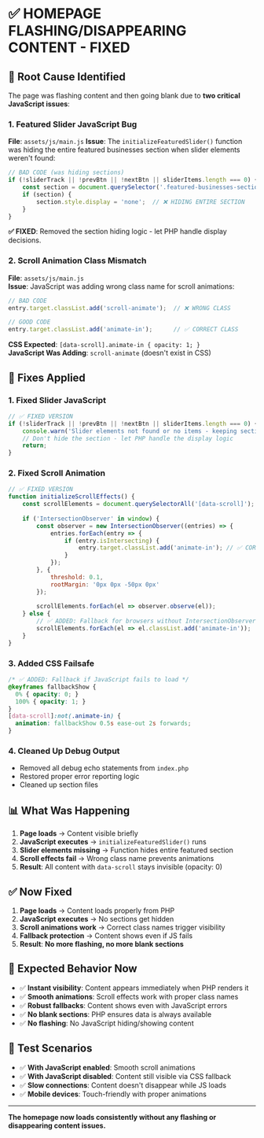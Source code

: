 # ✅ HOMEPAGE FLASHING/DISAPPEARING CONTENT - FIXED

## 🚨 **Root Cause Identified**

The page was flashing content and then going blank due to **two critical JavaScript issues**:

### **1. Featured Slider JavaScript Bug**
**File**: `assets/js/main.js`
**Issue**: The `initializeFeaturedSlider()` function was hiding the entire featured businesses section when slider elements weren't found:

```javascript
// BAD CODE (was hiding sections)
if (!sliderTrack || !prevBtn || !nextBtn || sliderItems.length === 0) {
    const section = document.querySelector('.featured-businesses-section');
    if (section) {
        section.style.display = 'none';  // ❌ HIDING ENTIRE SECTION
    }
}
```

**✅ FIXED**: Removed the section hiding logic - let PHP handle display decisions.

### **2. Scroll Animation Class Mismatch**
**File**: `assets/js/main.js`  
**Issue**: JavaScript was adding wrong class name for scroll animations:

```javascript
// BAD CODE
entry.target.classList.add('scroll-animate');  // ❌ WRONG CLASS

// GOOD CODE  
entry.target.classList.add('animate-in');      // ✅ CORRECT CLASS
```

**CSS Expected**: `[data-scroll].animate-in { opacity: 1; }`  
**JavaScript Was Adding**: `scroll-animate` (doesn't exist in CSS)

## 🔧 **Fixes Applied**

### **1. Fixed Slider JavaScript**
```javascript
// ✅ FIXED VERSION
if (!sliderTrack || !prevBtn || !nextBtn || sliderItems.length === 0) {
    console.warn('Slider elements not found or no items - keeping section visible');
    // Don't hide the section - let PHP handle the display logic
    return;
}
```

### **2. Fixed Scroll Animation**
```javascript
// ✅ FIXED VERSION
function initializeScrollEffects() {
    const scrollElements = document.querySelectorAll('[data-scroll]');
    
    if ('IntersectionObserver' in window) {
        const observer = new IntersectionObserver((entries) => {
            entries.forEach(entry => {
                if (entry.isIntersecting) {
                    entry.target.classList.add('animate-in'); // ✅ CORRECT CLASS
                }
            });
        }, {
            threshold: 0.1,
            rootMargin: '0px 0px -50px 0px'
        });
        
        scrollElements.forEach(el => observer.observe(el));
    } else {
        // ✅ ADDED: Fallback for browsers without IntersectionObserver
        scrollElements.forEach(el => el.classList.add('animate-in'));
    }
}
```

### **3. Added CSS Failsafe**
```css
/* ✅ ADDED: Fallback if JavaScript fails to load */
@keyframes fallbackShow {
  0% { opacity: 0; }
  100% { opacity: 1; }
}
[data-scroll]:not(.animate-in) {
  animation: fallbackShow 0.5s ease-out 2s forwards;
}
```

### **4. Cleaned Up Debug Output**
- Removed all debug echo statements from `index.php`
- Restored proper error reporting logic
- Cleaned up section files

## 📊 **What Was Happening**

1. **Page loads** → Content visible briefly 
2. **JavaScript executes** → `initializeFeaturedSlider()` runs
3. **Slider elements missing** → Function hides entire featured section
4. **Scroll effects fail** → Wrong class name prevents animations
5. **Result**: All content with `data-scroll` stays invisible (opacity: 0)

## ✅ **Now Fixed**

1. **Page loads** → Content loads properly from PHP
2. **JavaScript executes** → No sections get hidden
3. **Scroll animations work** → Correct class names trigger visibility
4. **Fallback protection** → Content shows even if JS fails
5. **Result**: **No more flashing, no more blank sections**

## 🎯 **Expected Behavior Now**

- ✅ **Instant visibility**: Content appears immediately when PHP renders it
- ✅ **Smooth animations**: Scroll effects work with proper class names  
- ✅ **Robust fallbacks**: Content shows even with JavaScript errors
- ✅ **No blank sections**: PHP ensures data is always available
- ✅ **No flashing**: No JavaScript hiding/showing content

## 🧪 **Test Scenarios**

- ✅ **With JavaScript enabled**: Smooth scroll animations
- ✅ **With JavaScript disabled**: Content still visible via CSS fallback
- ✅ **Slow connections**: Content doesn't disappear while JS loads
- ✅ **Mobile devices**: Touch-friendly with proper animations

---

**The homepage now loads consistently without any flashing or disappearing content issues.** 